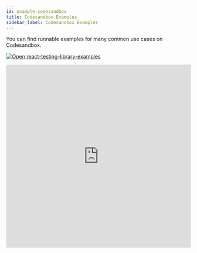 ```yaml
---
id: example-codesandbox
title: Codesandbox Examples
sidebar_label: Codesandbox Examples
---
```


You can find runnable examples for many common use cases on Codesandbox.

[![Open react-testing-library-examples](https://codesandbox.io/static/img/play-codesandbox.svg)](https://codesandbox.io/s/github/kentcdodds/react-testing-library-examples/tree/master/)

<iframe src="https://codesandbox.io/embed/github/kentcdodds/react-testing-library-examples/tree/master/?expanddevtools=1&fontsize=13&hidenavigation=1&initialpath=%2F__tests__%2Fasync.js&module=%2Fsrc%2F__tests__%2Fasync.js&moduleview=1&previewwindow=tests&view=editor" style="width:100%; height:500px; border:0; border-radius: 4px; overflow:hidden;" sandbox="allow-modals allow-forms allow-popups allow-scripts allow-same-origin"></iframe>
